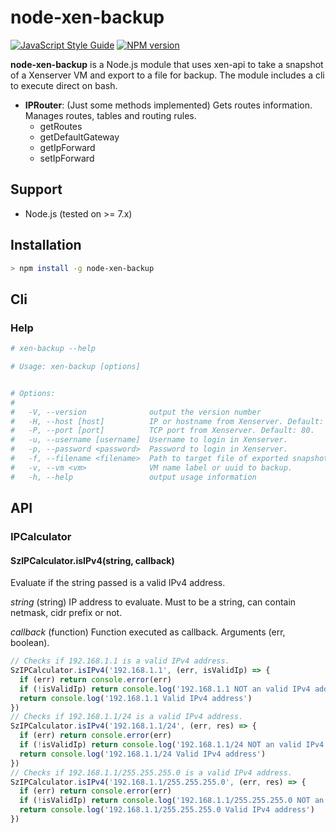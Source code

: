 # node-xen-backup

[![JavaScript Style Guide](https://img.shields.io/badge/code_style-standard-brightgreen.svg)](https://standardjs.com)
[![NPM version](https://img.shields.io/npm/v/sz-iptools.svg)](https://www.npmjs.com/package/node-xen-backup) 

<b>node-xen-backup</b> is a Node.js module that uses xen-api to take a snapshot of a Xenserver VM and export to a file for backup. The module includes a cli to execute direct on bash.
 
* <b>IPRouter</b>: (Just some methods implemented) Gets routes information. Manages routes, tables and routing rules.
  * getRoutes
  * getDefaultGateway
  * getIpForward
  * setIpForward

## Support

 * Node.js (tested on >= 7.x)
 
## Installation

```sh
> npm install -g node-xen-backup
```

## Cli

### Help
 ```sh
# xen-backup --help

# Usage: xen-backup [options]


# Options:
#
#   -V, --version              output the version number
#   -H, --host [host]          IP or hostname from Xenserver. Default: localhost.
#   -P, --port [port]          TCP port from Xenserver. Default: 80.
#   -u, --username [username]  Username to login in Xenserver.
#   -p, --password <password>  Password to login in Xenserver.
#   -f, --filename <filename>  Path to target file of exported snapshot.
#   -v, --vm <vm>              VM name label or uuid to backup.
#   -h, --help                 output usage information
 ```

## API

### IPCalculator

#### SzIPCalculator.isIPv4(string, callback)
Evaluate if the string passed is a valid IPv4 address.

*string* (string) IP address to evaluate. Must to be a string, can contain netmask, cidr prefix or not.

*callback* (function) Function executed as callback. Arguments (err, boolean).

```javascript
// Checks if 192.168.1.1 is a valid IPv4 address.
SzIPCalculator.isIPv4('192.168.1.1', (err, isValidIp) => {
  if (err) return console.error(err)
  if (!isValidIp) return console.log('192.168.1.1 NOT an valid IPv4 address')
  return console.log('192.168.1.1 Valid IPv4 address')
})
// Checks if 192.168.1.1/24 is a valid IPv4 address.
SzIPCalculator.isIPv4('192.168.1.1/24', (err, res) => {
  if (err) return console.error(err)
  if (!isValidIp) return console.log('192.168.1.1/24 NOT an valid IPv4 address')
  return console.log('192.168.1.1/24 Valid IPv4 address')
})
// Checks if 192.168.1.1/255.255.255.0 is a valid IPv4 address.
SzIPCalculator.isIPv4('192.168.1.1/255.255.255.0', (err, res) => {
  if (err) return console.error(err)
  if (!isValidIp) return console.log('192.168.1.1/255.255.255.0 NOT an valid IPv4 address')
  return console.log('192.168.1.1/255.255.255.0 Valid IPv4 address')
})
```